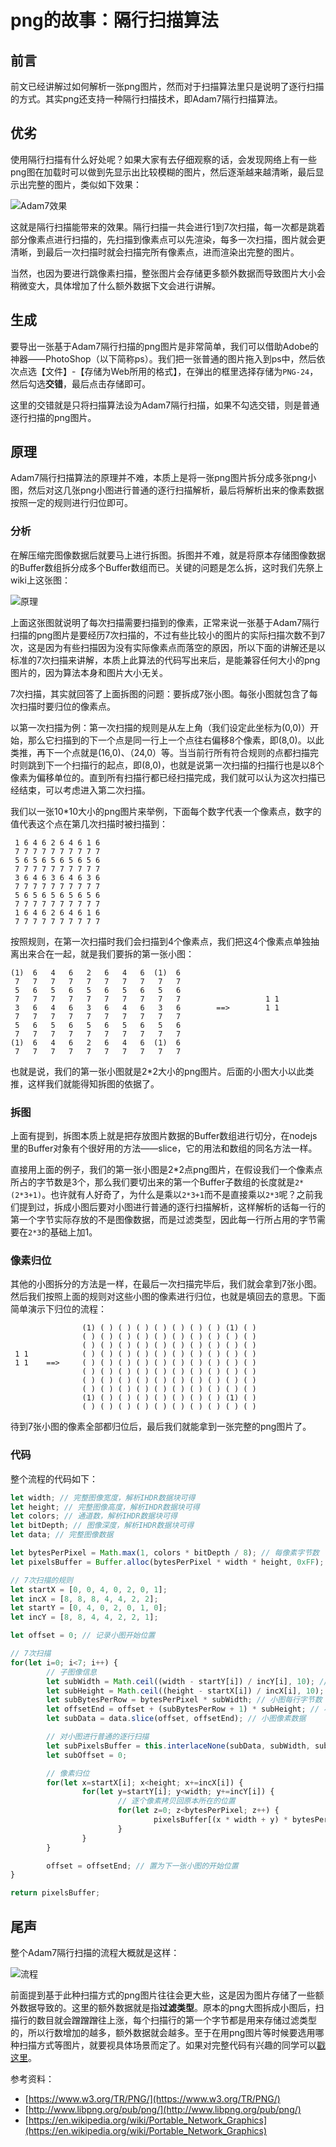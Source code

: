 # png的故事：隔行扫描算法

## 前言

前文已经讲解过如何解析一张png图片，然而对于扫描算法里只是说明了逐行扫描的方式。其实png还支持一种隔行扫描技术，即Adam7隔行扫描算法。

## 优劣

使用隔行扫描有什么好处呢？如果大家有去仔细观察的话，会发现网络上有一些png图在加载时可以做到先显示出比较模糊的图片，然后逐渐越来越清晰，最后显示出完整的图片，类似如下效果：


![Adam7效果](../../images/Adam7_make_awesome_face.gif)

这就是隔行扫描能带来的效果。隔行扫描一共会进行1到7次扫描，每一次都是跳着部分像素点进行扫描的，先扫描到像素点可以先渲染，每多一次扫描，图片就会更清晰，到最后一次扫描时就会扫描完所有像素点，进而渲染出完整的图片。

当然，也因为要进行跳像素扫描，整张图片会存储更多额外数据而导致图片大小会稍微变大，具体增加了什么额外数据下文会进行讲解。

## 生成

要导出一张基于Adam7隔行扫描的png图片是非常简单，我们可以借助Adobe的神器——PhotoShop（以下简称ps）。我们把一张普通的图片拖入到ps中，然后依次点选【文件】-【存储为Web所用的格式】，在弹出的框里选择存储为`PNG-24`，然后勾选**交错**，最后点击存储即可。

这里的交错就是只将扫描算法设为Adam7隔行扫描，如果不勾选交错，则是普通逐行扫描的png图片。

## 原理

Adam7隔行扫描算法的原理并不难，本质上是将一张png图片拆分成多张png小图，然后对这几张png小图进行普通的逐行扫描解析，最后将解析出来的像素数据按照一定的规则进行归位即可。

### 分析

在解压缩完图像数据后就要马上进行拆图。拆图并不难，就是将原本存储图像数据的Buffer数组拆分成多个Buffer数组而已。关键的问题是怎么拆，这时我们先祭上wiki上这张图：

![原理](../../images/Adam7_passes.gif)

上面这张图就说明了每次扫描需要扫描到的像素，正常来说一张基于Adam7隔行扫描的png图片是要经历7次扫描的，不过有些比较小的图片的实际扫描次数不到7次，这是因为有些扫描因为没有实际像素点而落空的原因，所以下面的讲解还是以标准的7次扫描来讲解，本质上此算法的代码写出来后，是能兼容任何大小的png图片的，因为算法本身和图片大小无关。

7次扫描，其实就回答了上面拆图的问题：要拆成7张小图。每张小图就包含了每次扫描时要归位的像素点。

以第一次扫描为例：第一次扫描的规则是从左上角（我们设定此坐标为(0,0)）开始，那么它扫描到的下一个点是同一行上一个点往右偏移8个像素，即(8,0)。以此类推，再下一个点就是(16,0)、（24,0）等。当当前行所有符合规则的点都扫描完时则跳到下一个扫描行的起点，即(8,0)，也就是说第一次扫描的扫描行也是以8个像素为偏移单位的。直到所有扫描行都已经扫描完成，我们就可以认为这次扫描已经结束，可以考虑进入第二次扫描。

我们以一张10\*10大小的png图片来举例，下面每个数字代表一个像素点，数字的值代表这个点在第几次扫描时被扫描到：

```
 1 6 4 6 2 6 4 6 1 6
 7 7 7 7 7 7 7 7 7 7
 5 6 5 6 5 6 5 6 5 6
 7 7 7 7 7 7 7 7 7 7
 3 6 4 6 3 6 4 6 3 6
 7 7 7 7 7 7 7 7 7 7
 5 6 5 6 5 6 5 6 5 6
 7 7 7 7 7 7 7 7 7 7
 1 6 4 6 2 6 4 6 1 6
 7 7 7 7 7 7 7 7 7 7
```

按照规则，在第一次扫描时我们会扫描到4个像素点，我们把这4个像素点单独抽离出来合在一起，就是我们要拆的第一张小图：

```
(1)  6   4   6   2   6   4   6  (1)  6
 7   7   7   7   7   7   7   7   7   7
 5   6   5   6   5   6   5   6   5   6
 7   7   7   7   7   7   7   7   7   7                   1 1
 3   6   4   6   3   6   4   6   3   6        ==>        1 1
 7   7   7   7   7   7   7   7   7   7
 5   6   5   6   5   6   5   6   5   6
 7   7   7   7   7   7   7   7   7   7
(1)  6   4   6   2   6   4   6  (1)  6
 7   7   7   7   7   7   7   7   7   7
```

也就是说，我们的第一张小图就是2\*2大小的png图片。后面的小图大小以此类推，这样我们就能得知拆图的依据了。

### 拆图

上面有提到，拆图本质上就是把存放图片数据的Buffer数组进行切分，在nodejs里的Buffer对象有个很好用的方法——slice，它的用法和数组的同名方法一样。

直接用上面的例子，我们的第一张小图是2\*2点png图片，在假设我们一个像素点所占的字节数是3个，那么我们要切出来的第一个Buffer子数组的长度就是`2*(2*3+1)`。也许就有人好奇了，为什么是乘以`2*3+1`而不是直接乘以`2*3`呢？之前我们提到过，拆成小图后要对小图进行普通的逐行扫描解析，这样解析的话每一行的第一个字节实际存放的不是图像数据，而是过滤类型，因此每一行所占用的字节需要在`2*3`的基础上加1。

### 像素归位

其他的小图拆分的方法是一样，在最后一次扫描完毕后，我们就会拿到7张小图。然后我们按照上面的规则对这些小图的像素进行归位，也就是填回去的意思。下面简单演示下归位的流程：

```
                (1) ( ) ( ) ( ) ( ) ( ) ( ) ( ) (1) ( )
                ( ) ( ) ( ) ( ) ( ) ( ) ( ) ( ) ( ) ( )
                ( ) ( ) ( ) ( ) ( ) ( ) ( ) ( ) ( ) ( )
 1 1            ( ) ( ) ( ) ( ) ( ) ( ) ( ) ( ) ( ) ( )
 1 1    ==>     ( ) ( ) ( ) ( ) ( ) ( ) ( ) ( ) ( ) ( )
                ( ) ( ) ( ) ( ) ( ) ( ) ( ) ( ) ( ) ( )
                ( ) ( ) ( ) ( ) ( ) ( ) ( ) ( ) ( ) ( )
                ( ) ( ) ( ) ( ) ( ) ( ) ( ) ( ) ( ) ( )
                (1) ( ) ( ) ( ) ( ) ( ) ( ) ( ) (1) ( )
                ( ) ( ) ( ) ( ) ( ) ( ) ( ) ( ) ( ) ( )
```

待到7张小图的像素全部都归位后，最后我们就能拿到一张完整的png图片了。

### 代码

整个流程的代码如下：

```js
let width; // 完整图像宽度，解析IHDR数据块可得
let height; // 完整图像高度，解析IHDR数据块可得
let colors; // 通道数，解析IHDR数据块可得
let bitDepth; // 图像深度，解析IHDR数据块可得
let data; // 完整图像数据

let bytesPerPixel = Math.max(1, colors * bitDepth / 8); // 每像素字节数
let pixelsBuffer = Buffer.alloc(bytesPerPixel * width * height, 0xFF); // 用来存放最后解析出来的图像数据

// 7次扫描的规则
let startX = [0, 0, 4, 0, 2, 0, 1];
let incX = [8, 8, 8, 4, 4, 2, 2];
let startY = [0, 4, 0, 2, 0, 1, 0];
let incY = [8, 8, 4, 4, 2, 2, 1];

let offset = 0; // 记录小图开始位置

// 7次扫描
for(let i=0; i<7; i++) {
        // 子图像信息
        let subWidth = Math.ceil((width - startY[i]) / incY[i], 10); // 小图宽度
        let subHeight = Math.ceil((height - startX[i]) / incX[i], 10); // 小图高度
        let subBytesPerRow = bytesPerPixel * subWidth; // 小图每行字节数
        let offsetEnd = offset + (subBytesPerRow + 1) * subHeight; // 小图结束位置
        let subData = data.slice(offset, offsetEnd); // 小图像素数据

        // 对小图进行普通的逐行扫描
        let subPixelsBuffer = this.interlaceNone(subData, subWidth, subHeight, bytesPerPixel, subBytesPerRow);
        let subOffset = 0;

        // 像素归位
        for(let x=startX[i]; x<height; x+=incX[i]) {
                for(let y=startY[i]; y<width; y+=incY[i]) {
                        // 逐个像素拷贝回原本所在的位置
                        for(let z=0; z<bytesPerPixel; z++) {
                                pixelsBuffer[(x * width + y) * bytesPerPixel + z] = subPixelsBuffer[subOffset++] & 0xFF;
                        }
                }
        }

        offset = offsetEnd; // 置为下一张小图的开始位置
}

return pixelsBuffer;
```

## 尾声

整个Adam7隔行扫描的流程大概就是这样：

![流程](../../images/Adam7_process.png)

前面提到基于此种扫描方式的png图片往往会更大些，这是因为图片存储了一些额外数据导致的。这里的额外数据就是指**过滤类型**。原本的png大图拆成小图后，扫描行的数目就会蹭蹭蹭往上涨，每个扫描行的第一个字节都是用来存储过滤类型的，所以行数增加的越多，额外数据就会越多。至于在用png图片等时候要选用哪种扫描方式等图片，就要视具体场景而定了。如果对完整代码有兴趣的同学可以[戳这里](https://github.com/JuneAndGreen/doimg/blob/master/src/png.js)。


参考资料：

* [https://www.w3.org/TR/PNG/](https://www.w3.org/TR/PNG/)
* [http://www.libpng.org/pub/png/](http://www.libpng.org/pub/png/)
* [https://en.wikipedia.org/wiki/Portable_Network_Graphics](https://en.wikipedia.org/wiki/Portable_Network_Graphics)


